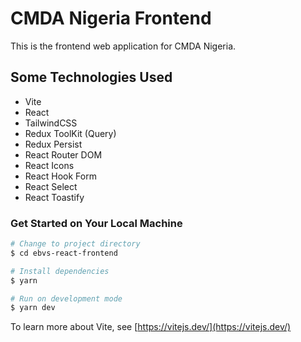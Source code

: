 # CMDA Nigeria Frontend

This is the frontend web application for CMDA Nigeria.

## Some Technologies Used

- Vite
- React
- TailwindCSS
- Redux ToolKit (Query)
- Redux Persist
- React Router DOM
- React Icons
- React Hook Form
- React Select
- React Toastify

### Get Started on Your Local Machine

```bash
# Change to project directory
$ cd ebvs-react-frontend

# Install dependencies
$ yarn

# Run on development mode
$ yarn dev

```

To learn more about Vite, see [https://vitejs.dev/](https://vitejs.dev/)
